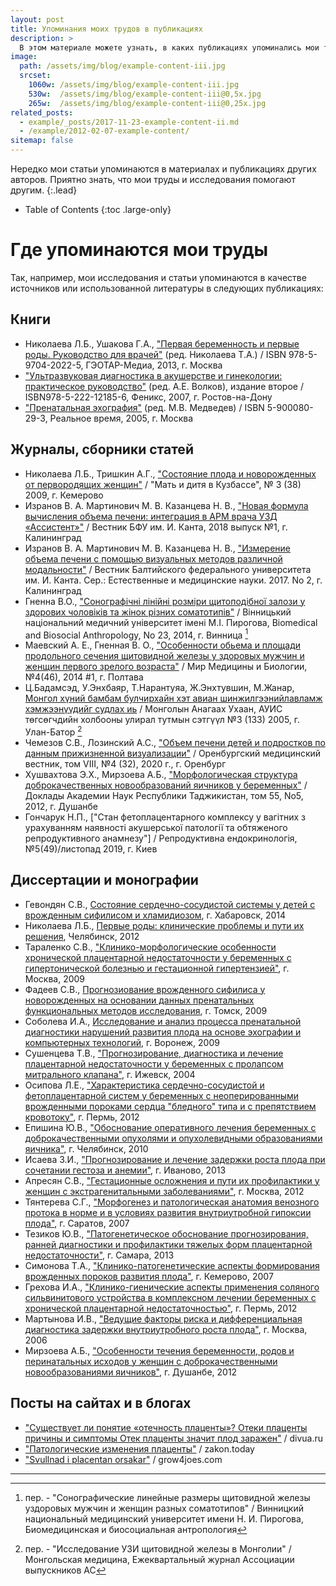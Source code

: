 ```yaml
---
layout: post
title: Упоминания моих трудов в публикациях
description: >
  В этом материале можете узнать, в каких публикациях упоминались мои труды и исследования 
image: 
  path: /assets/img/blog/example-content-iii.jpg
  srcset:
    1060w: /assets/img/blog/example-content-iii.jpg
    530w:  /assets/img/blog/example-content-iii@0,5x.jpg
    265w:  /assets/img/blog/example-content-iii@0,25x.jpg
related_posts:
  - example/_posts/2017-11-23-example-content-ii.md
  - /example/2012-02-07-example-content/
sitemap: false
---
```


Нередко мои статьи упоминаются в материалах и публикациях других авторов. Приятно знать, что мои труды и исследования помогают другим.
{:.lead}

- Table of Contents
{:toc .large-only}

# Где упоминаются мои труды

Так, например, мои исследования и статьи упоминаются в качестве источников или использованной литературы в следующих публикациях:

## Книги
* Николаева Л.Б., Ушакова Г.А., ["Первая беременность и первые роды. Руководство для врачей"](https://books.google.ru/books?id=husr_fKOG88C&pg=PA231&lpg=PA231&dq=%22%D0%B4%D0%BE%D1%80%D0%BE%D1%82%D0%B5%D0%BD%D0%BA%D0%BE%22+%D0%BF%D1%80%D0%B5%D0%BD%D0%B0%D1%82%D0%B0%D0%BB%D1%8C%D0%BD%D0%B0%D1%8F+%D0%B4%D0%B8%D0%B0%D0%B3%D0%BD%D0%BE%D1%81%D1%82%D0%B8%D0%BA%D0%B0+2004&source=bl&ots=s7GRtlR2ub&sig=ACfU3U3fQ7oho8xI-YLIz-pNn7bFzGO2wg&hl=ru&sa=X&ved=2ahUKEwiQ1Nmd85TxAhWll4sKHdGODSsQ6AEwCHoECAkQAw#v=onepage&q=%22%D0%B4%D0%BE%D1%80%D0%BE%D1%82%D0%B5%D0%BD%D0%BA%D0%BE%22%20%D0%BF%D1%80%D0%B5%D0%BD%D0%B0%D1%82%D0%B0%D0%BB%D1%8C%D0%BD%D0%B0%D1%8F%20%D0%B4%D0%B8%D0%B0%D0%B3%D0%BD%D0%BE%D1%81%D1%82%D0%B8%D0%BA%D0%B0%202004&f=false) (ред. Николаева Т.А.) / ISBN 978-5-9704-2022-5, ГЭОТАР-Медиа, 2013, г. Москва
*  ["Ультразвуковая диагностика в акушерстве и гинекологии: практическое руководство"](https://akusher-lib.ru/wp-content/uploads/2019/07/Ultrazvukovaya-diagnostika-v-akusherstve-i-ginekologii.pdf) (ред. А.Е. Волков), издание второе / ISBN978-5-222-12185-6, Феникс, 2007, г. Ростов-на-Дону
* ["Пренатальная эхография"](https://med-books.by/diagnostika/2420-prenatalnaya-ehografiya-medvedev-mv-2005-god-560-s.html) (ред. М.В. Медведев) / ISBN 5-900080-29-3, Реальное время, 2005, г. Москва 


## Журналы, сборники статей 
*  Николаева Л.Б., Тришкин А.Г., ["Состояние плода и новорожденных от первородящих женщин"](https://www.yumpu.com/xx/document/read/31480527/no3-38-2009-) / "Мать и дитя в Кузбассе", № 3 (38) 2009, г. Кемерово
*  Изранов В. А. Мартинович М. В. Казанцева Н. В., ["Новая формула вычисления объема печени: интеграция в АРМ врача УЗД «Ассистент»"](https://journals.kantiana.ru/vestnik/3759/10350/) / Вестник БФУ им. И. Канта, 2018 выпуск №1, г. Калининград
*  Изранов В. А. Мартинович М. В. Казанцева Н. В., ["Измерение объема печени с помощью визуальных методов различной модальности"](https://cyberleninka.ru/article/n/izmerenie-obema-pecheni-s-pomoschyu-vizualizatsionnyh-metodov-razlichnoy-modalnosti/viewer) / Вестник Балтийского федерального университета им. И. Канта.  Сер.: Естественные и медицинские науки. 2017. No 2, г. Калининград
* Гненна В.О., ["Сонографічні лінійні розміри щитоподібної залози у здорових чоловіків та жінок різних соматотипів"](https://www.vnmu.edu.ua/downloads/other/antrop_23_2014.pdf) / Вінницький національний медичний університет імені М.І. Пирогова, Biomedical and Biosocial Anthropology, No 23, 2014, г. Винница [^1]
* Маевский А. Е., Гненная В. О., ["Особенности обьема и площади продольного сечения щитовидной железы у здоровых мужчин и женщин первого зрелого возраста"](https://womab.com.ua/smb-2014-04-1/4464?fdlfile=AmSvAQp4ZmyvLmL0AQEyLJV5MTMvMGZjZTIvBGSwAwVlMzIxAGV3AmEyAzL3AmplZmD5MJEyLwAzLwR5MGOzAzWvAmt4ZJL2ZwEuZTSzZwV2AGx2ZQZ0ZmH5ZTAuZ2D2AGOxBTV0BQRkZmExLwqwBGIvAQyvLmDlLwR4LwyuMGL=) / Мир Медицины и Биологии, №4(46), 2014 #1, г. Полтава 
*  Ц.Бадамсэд, У.Энхбаяр, Т.Нарантуяа, Ж.Энхтувшин, М.Жанар, [Монгол хүний бамбам булчирхайн хэт авиан  шинжилгээнийлавламж хэмжээнүүдийг судлах иь](http://mongolmed.mn/uploads/editions/pdf/386b7039cbdb365e19096ade6b7ecbd4.pdf) / Монголын Анагаах Ухаан, АУИС төгсөгчдийн холбооны улирал тутмын сэтгүүл №3 (133) 2005, г. Улан-Батор [^2]
*  Чемезов С.В., Лозинский А.С., ["Объем печени детей и подростков по данным прижизненной визуализации"](https://www.orgma.ru/files/Izdatelstvo/OMV/N/%E2%84%964_20.pdf) / Оренбургский медицинский вестник, том VIII, №4 (32), 2020 г., г. Оренбург
*  Хушвахтова Э.Х., Мирзоева А.Б., ["Морфологическая структура доброкачественных новообразований яичников у беременных"](https://cyberleninka.ru/article/n/morfologicheskaya-struktura-dobrokachestvennyh-novoobrazovaniy-yaichnikov-u-beremennyh) / Доклады  Академии  Наук  Республики  Таджикистан, том 55, No5, 2012, г. Душанбе
* Гончарук Н.П., ["Стан фетоплацентарного комплексу у вагітних з урахуванням наявності акушерської патології та обтяженого репродуктивного анамнезу"] / Репродуктивна ендокринологія, №5(49)/листопад 2019, г. Киев


## Диссертации и монографии
* Гевондян С.В., [Состояние сердечно-сосудистой системы у детей с врожденным сифилисом и хламидиозом](https://www.dissercat.com/content/sostoyanie-serdechno-sosudistoi-sistemy-u-detei-s-vrozhdennym-sifilisom-i-khlamidiozom), г. Хабаровск, 2014
* Николаева Л.Б., [Первые роды: клинические проблемы и пути их решения](https://www.dissercat.com/content/pervye-rody-klinicheskie-problemy-i-puti-ikh-resheniya), Челябинск, 2012
* Тараленко С.В., ["Клинико-морфологические особенности хронической плацентарной недостаточности у беременных с гипертонической болезнью и гестационной гипертензией"](https://www.dissercat.com/content/kliniko-morfologicheskie-osobennosti-khronicheskoi-platsentarnoi-nedostatochnosti-u-beremenn), г. Москва, 2009
* Фадеев С.В., [Прогнозиование врожденного сифилиса у новорожденных на основании данных пренатальных функциональных методов исследования](http://medical-diss.com/medicina/prognoziovanie-vrozhdennogo-sifilisa-u-novorozhdennyh-na-osnovanii-dannyh-prenatalnyh-funktsionalnyh-metodov-issledovaniy), г. Томск, 2009
* Соболева И.А., [Исследование и анализ процесса пренатальной диагностики нарушений развития плода на основе эхографии и компьютерных технологий](https://www.dissercat.com/content/issledovanie-i-analiz-protsessa-prenatalnoi-diagnostiki-narushenii-razvitiya-ploda-na-osnove), г. Воронеж, 2009 
* Сушенцева Т.В., ["Прогнозирование, диагностика и лечение плацентарной недостаточности у беременных с пролапсом митрального клапана"](https://www.dissercat.com/content/prognozirovanie-diagnostika-i-lechenie-platsentarnoi-nedostatochnosti-u-beremennykh-s-prolap), г. Ижевск, 2004
* Осипова Л.Е., ["Характеристика сердечно-сосудистой и фетоплацентарной систем у беременных с неоперированными врожденными пороками сердца "бледного" типа и с препятствием кровотоку"](https://www.dissercat.com/content/kharakteristika-serdechno-sosudistoi-i-fetoplatsentarnoi-sistem-u-beremennykh-s-neoperirovan), г. Пермь, 2012
* Епишина Ю.В., ["Обоснование оперативного лечения беременных с доброкачественными опухолями и опухолевидными образованиями яичника"](http://medical-diss.com/medicina/obosnovanie-operativnogo-lecheniya-beremennyh-s-dobrokachestvennymi-opuholyami-i-opuholevidnymi-obrazovaniyami-yaichnika), г. Челябинск, 2010
* Исаева З.И., ["Прогнозирование и лечение задержки роста плода при сочетании гестоза и анемии"](http://medical-diss.com/medicina/prognozirovanie-i-lechenie-zaderzhki-rosta-ploda-pri-sochetanii-gestoza-i-anemii), г. Иваново, 2013
* Апресян С.В., ["Гестационные осложнения и пути их профилактики у женщин с экстрагенитальными заболеваниями"](http://medical-diss.com/medicina/gestatsionnye-oslozhneniya-i-puti-ih-profilaktiki-u-zhenschin-s-ekstragenitalnymi-zabolevaniyami), г. Москва, 2012
* Тянтерева С.Г., ["Морфогенез и патологическая анатомия венозного протока в норме и в условиях развития внутриутробной гипоксии плода"](http://medical-diss.com/medicina/morfogenez-i-patologicheskaya-anatomiya-venoznogo-protoka-v-norme-i-v-usloviyah-razvitiya-vnutriutrobnoy-gipoksii-ploda), г. Саратов, 2007
* Тезиков Ю.В., ["Патогенетическое обоснование прогнозирования, ранней диагностики и профилактики тяжелых форм плацентарной недостаточности"](https://www.dissercat.com/content/patogeneticheskoe-obosnovanie-prognozirovaniya-rannei-diagnostiki-i-profilaktiki-tyazhelykh-), г. Самара, 2013
* Симонова Т.А., ["Клинико-патогенетические аспекты формирования врожденных пороков развития плода"](http://medical-diss.com/medicina/kliniko-patogeneticheskie-aspekty-formirovaniya-vrozhdennyh-porokov-razvitiya-ploda), г. Кемерово, 2007
* Грехова И.А., ["Клинико-гиенические аспекты применения соляного сильвинитового устройства в комплексном лечении беременных с хронической плацентарной недостаточностью"](http://medical-diss.com/medicina/kliniko-gigienicheskie-aspekty-primeneniya-solyanogo-silvinitovogo-ustroystva-v-kompleksnom-lechenii-beremennyh-s-hronich), г. Пермь, 2012
* Мартынова И.В., ["Ведущие факторы риска и дифференциальная диагностика задержки внутриутробного роста плода"](http://medical-diss.com/medicina/veduschie-faktory-riska-i-differentsialnaya-diagnostika-zaderzhki-vnutriutrobnogo-rosta-ploda), г. Москва, 2006
* Мирзоева А.Б., ["Особенности течения беременности, родов и перинатальных исходов у женщин с доброкачественными новообразованиями яичников"](https://www.dissercat.com/content/osobennosti-techeniya-beremennosti-rodov-i-perinatalnykh-iskhodov-u-zhenshchin-s-dobrokaches), г. Душанбе, 2012


## Посты на сайтах и в блогах
*  ["Существует ли понятие «отечность плаценты»? Отеки плаценты причины и симптомы Отек плаценты значит плод заражен"](https://divua.ru/sushchestvuet-li-ponyatie-otechnost-placenty-oteki-placenty-prichiny-i/) / divua.ru
*  ["Патологические изменения плаценты"](https://zakon.today/diagnostika_1160/patologicheskie-izmeneniya-platsentyi-172612.html) / zakon.today 
*  ["Svullnad i placentan orsakar"](https://sv.grow4joes.com/raznoe/10411-otek-placenty-prichiny.html) / grow4joes.com

----

[^1]: пер. - "Сонографические линейные размеры щитовидной железы уздоровых мужчин и женщин разных соматотипов" / Винницкий национальный медицинский университет имени Н. И. Пирогова, Биомедицинская и биосоциальная антропология
[^2]: пер. - "Исследование УЗИ щитовидной железы в Монголии" / Монгольская медицина, Ежеквартальный журнал Ассоциации выпускников АС
